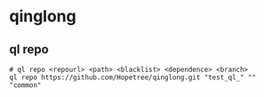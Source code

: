 # qinglong

## ql repo

```shell
# ql repo <repourl> <path> <blacklist> <dependence> <branch> 
ql repo https://github.com/Hopetree/qinglong.git "test_ql_" "" "common"
```